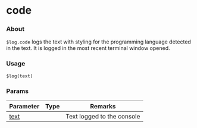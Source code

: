 # code

### About

`$log.code` logs the text with styling for the programming language detected in the text. It is logged in the most recent terminal window opened.

### Usage

`$log(text)`

### Params

<table><thead><tr><th>Parameter</th><th data-type="select">Type</th><th>Remarks</th></tr></thead><tbody><tr><td><a href="../pass/params/text">text</a></td><td></td><td>Text logged to the console</td></tr></tbody></table>

